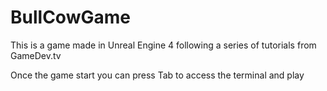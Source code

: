 # BullCowGame

This is a game made in Unreal Engine 4 following a series of tutorials from GameDev.tv

Once the game start you can press Tab to access the terminal and play

